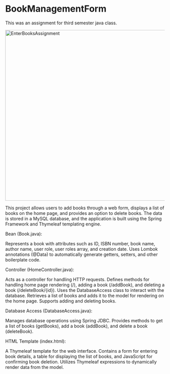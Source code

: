 # BookManagementForm

This was an assignment for third semester java class.

<img width="539" alt="EnterBooksAssignment" src="https://github.com/Laird89/BookManagementForm/assets/117320855/1d4ee43a-1534-4f85-a64a-8bfe15cd5c74">

This project allows users to add books through a web form, displays a list of books on the home page, and provides an option to delete books. The data is stored in a MySQL database, and the application is built using the Spring Framework and Thymeleaf templating engine.

Bean (Book.java):

Represents a book with attributes such as ID, ISBN number, book name, author name, user role, user roles array, and creation date.
Uses Lombok annotations (@Data) to automatically generate getters, setters, and other boilerplate code.

Controller (HomeController.java):

Acts as a controller for handling HTTP requests.
Defines methods for handling home page rendering (/), adding a book (/addBook), and deleting a book (/deleteBook/{id}).
Uses the DatabaseAccess class to interact with the database.
Retrieves a list of books and adds it to the model for rendering on the home page.
Supports adding and deleting books.

Database Access (DatabaseAccess.java):

Manages database operations using Spring JDBC.
Provides methods to get a list of books (getBooks), add a book (addBook), and delete a book (deleteBook).

HTML Template (index.html):

A Thymeleaf template for the web interface.
Contains a form for entering book details, a table for displaying the list of books, and JavaScript for confirming book deletion.
Utilizes Thymeleaf expressions to dynamically render data from the model.
